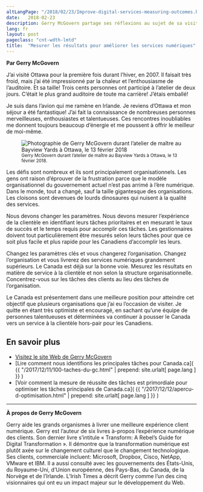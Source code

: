```yaml
---
altLangPage: "/2018/02/23/Improve-digital-services-measuring-outcomes.html"
date:   2018-02-23
description: Gerry McGovern partage ses réflexions au sujet de sa visite à Ottawa la semaine dernière.
lang: fr
layout: post
pageclass: "cnt-wdth-lmtd"
title:  "Mesurer les résultats pour améliorer les services numériques"
---
```


**Par Gerry McGovern**

J’ai visité Ottawa pour la première fois durant l’hiver, en 2007. Il faisait très froid, mais j’ai été impressionné par la chaleur et l’enthousiasme de l’auditoire. Et sa taille! Trois cents personnes ont participé à l’atelier de deux jours. C’était le plus grand auditoire de toute ma carrière! J’étais emballé!

Je suis dans l’avion qui me ramène en Irlande. Je reviens d’Ottawa et mon séjour a été fantastique! J’ai fait la connaissance de nombreuses personnes merveilleuses, enthousiastes et talentueuses. Ces rencontres inoubliables me donnent toujours beaucoup d’énergie et me poussent à offrir le meilleur de moi-même.

<figure>
	<img class="img-responsive" alt="Photographie de Gerry McGovern durant l’atelier de maître au Bayview Yards à Ottawa, le 13 février 2018" src="/images/gerry-week/2018_02_18-4058.jpg">
	<figcaption>
		<small>Gerry McGovern durant l’atelier de maître au Bayview Yards à Ottawa, le 13 février 2018.</small>
	</figcaption>
</figure>

Les défis sont nombreux et ils sont principalement organisationnels. Les gens ont raison d’éprouver de la frustration parce que le modèle organisationnel du gouvernement actuel n’est pas arrimé à l’ère numérique. Dans le monde, tout a changé, sauf la taille gigantesque des organisations. Les cloisons sont devenues de lourds dinosaures qui nuisent à la qualité des services.

Nous devons changer les paramètres. Nous devons mesurer l’expérience de la clientèle en identifiant leurs tâches prioritaires et en mesurant le taux de succès et le temps requis pour accomplir ces tâches. Les gestionnaires doivent tout particulièrement être mesurés selon leurs tâches pour que ce soit plus facile et plus rapide pour les Canadiens d’accomplir les leurs.

Changez les paramètres clés et vous changerez l’organisation. Changez l’organisation et vous livrerez des services numériques grandement supérieurs. Le Canada est déjà sur la bonne voie. Mesurez les résultats en matière de service à la clientèle et non selon la structure organisationnelle. Concentrez-vous sur les tâches des clients au lieu des tâches de l’organisation.

Le Canada est présentement dans une meilleure position pour atteindre cet objectif que plusieurs organisations que j’ai eu l’occasion de visiter. Je quitte en étant très optimiste et encouragé, en sachant qu’une équipe de personnes talentueuses et déterminées va continuer à pousser le Canada vers un service à la clientèle hors-pair pour les Canadiens.

## En savoir plus

- [Visitez le site Web de Gerry McGovern](http://www.gerrymcgovern.com/)
- [Lire comment nous identifions les principales tâches pour Canada.ca]( {{ "/2017/12/11/100-taches-du-gc.html" | prepend: site.urlalt[ page.lang ] }} )
- [Voir comment la mesure de réussite des tâches est primordiale pour optimiser les tâches principales de Canada.ca]( {{ "/2017/12/12/apercu-d-optimisation.html" | prepend: site.urlalt[ page.lang ] }} )

<hr>

**À propos de Gerry McGovern**

Gerry aide les grands organismes à livrer une meilleure expérience client numérique. Gerry est l’auteur de six livres à-propos l’expérience numérique des clients. Son dernier livre s’intitule «&nbsp;Transform: A Rebel’s Guide for Digital Transformation&nbsp;». Il démontre que la transformation numérique est plutôt axée sur le changement culturel que le changement technologique.  Ses clients,  commerciale incluent: Microsoft, Dropbox, Cisco, NetApp, VMware et IBM. Il a aussi consulté avec  les gouvernements des États-Unis, du Royaume-Uni, d’Union européenne, des Pays-Bas, du Canada, de la Norvège et de l’Irlande. L’Irish Times a décrit Gerry comme l’un des cinq visionnaires qui ont eu un impact majeur sur le développement du Web.
